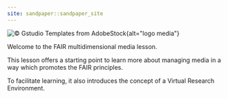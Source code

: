 ```yaml
---
site: sandpaper::sandpaper_site
---
```


![&copy; Gstudio Templates from AdobeStock](episodes/fig/linked-media.png){alt="logo media"}

Welcome to the FAIR multidimensional media lesson.

This lesson offers a starting point to learn more
about managing media in a way which promotes the FAIR
principles.

To facilitate learning, it also introduces the concept
of a Virtual Research Environment.

